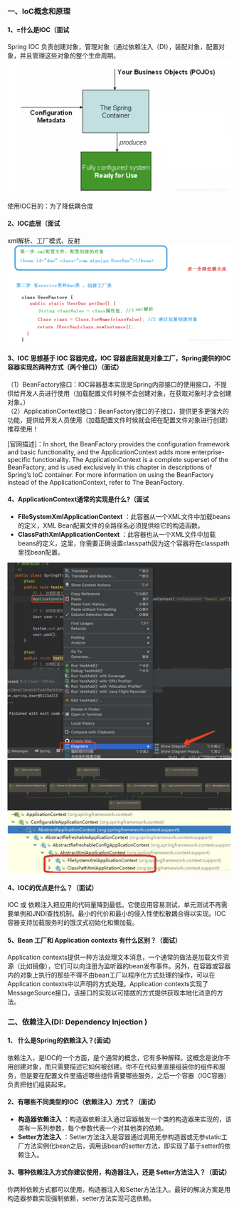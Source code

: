 ### 一、IoC概念和原理

#### 1、=什么是IOC（面试

Spring IOC 负责创建对象，管理对象（通过依赖注入（DI），装配对象，配置对象，并且管理这些对象的整个生命周期。  
 ![在这里插入图片描述](assets/2021030410120941-20220618181600-zv0t8ju.png)

使用IOC目的：为了降低耦合度

#### 2、IOC底层（面试

xml解析、工厂模式、反射  
 ![图解底层原理](assets/2021030219074044-20220618181600-5w7hvt9.png)

####  3、IOC 思想基于 IOC 容器完成，IOC 容器底层就是对象工厂，Spring提供的I0C容器实现的两种方式（两个接口）（面试）

（1）BeanFactory接口：IOC容器基本实现是Spring内部接口的使用接口，不提供给开发人员进行使用（加载配置文件时候不会创建对象，在获取对象时才会创建对象。）  
 （2）ApplicationContext接口：BeanFactory接口的子接口，提供更多更强大的功能，提供给开发人员使用（加载配置文件时候就会把在配置文件对象进行创建）推荐使用！

[官网描述]：In short, the BeanFactory provides the configuration framework and basic functionality, and the ApplicationContext adds more enterprise-specific functionality. The ApplicationContext is a complete superset of the BeanFactory, and is used exclusively in this chapter in descriptions of Spring’s IoC container. For more information on using the BeanFactory instead of the ApplicationContext, refer to The BeanFactory.

####  4、ApplicationContext通常的实现是什么?（面试

* **FileSystemXmlApplicationContext** ：此容器从一个XML文件中加载beans的定义，XML Bean配置文件的全路径名必须提供给它的构造函数。
* **ClassPathXmlApplicationContext** ：此容器也从一个XML文件中加载beans的定义，这里，你需要正确设置classpath因为这个容器将在classpath里找bean配置。

![在这里插入图片描述](assets/20210302214354351-20220618181600-rrftk0b.png)  
 ![在这里插入图片描述](assets/20210302214441676-20220618181600-ugli2m2.png)  
 ![在这里插入图片描述](assets/20210302214940221-20220618181600-xrx73pt.png)

#### 4、IOC的优点是什么？（面试）

IOC 或 依赖注入把应用的代码量降到最低。它使应用容易测试，单元测试不再需要单例和JNDI查找机制。最小的代价和最小的侵入性使松散耦合得以实现。IOC容器支持加载服务时的饿汉式初始化和懒加载。

#### 5、Bean 工厂和 Application contexts 有什么区别？（面试）

Application contexts提供一种方法处理文本消息，一个通常的做法是加载文件资源（比如镜像），它们可以向注册为监听器的bean发布事件。另外，在容器或容器内的对象上执行的那些不得不由bean工厂以程序化方式处理的操作，可以在Application contexts中以声明的方式处理。Application contexts实现了MessageSource接口，该接口的实现以可插拔的方式提供获取本地化消息的方法。

### 二、依赖注入(DI: Dependency Injection )

#### 1、 什么是Spring的依赖注入？(面试)

依赖注入，是IOC的一个方面，是个通常的概念，它有多种解释。这概念是说你不用创建对象，而只需要描述它如何被创建。你不在代码里直接组装你的组件和服务，但是要在配置文件里描述哪些组件需要哪些服务，之后一个容器（IOC容器）负责把他们组装起来。

#### 2、有哪些不同类型的IOC（依赖注入）方式？（面试）

* **构造器依赖注入** ：构造器依赖注入通过容器触发一个类的构造器来实现的，该类有一系列参数，每个参数代表一个对其他类的依赖。
* **Setter方法注入** ：Setter方法注入是容器通过调用无参构造器或无参static工厂方法实例化bean之后，调用该bean的setter方法，即实现了基于setter的依赖注入。

#### 3、哪种依赖注入方式你建议使用，构造器注入，还是 Setter方法注入？（面试）

你两种依赖方式都可以使用，构造器注入和Setter方法注入。最好的解决方案是用构造器参数实现强制依赖，setter方法实现可选依赖。
